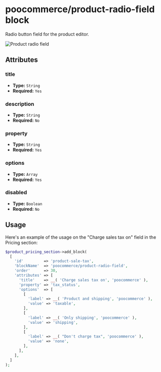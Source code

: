 # poocommerce/product-radio-field block

Radio button field for the product editor.

![Product radio field](https://poocommerce.files.wordpress.com/2023/09/poocommerceproduct-radio-field.png)

## Attributes

### title

-   **Type:** `String`
-   **Required:** `Yes`

### description

-   **Type:** `String`
-   **Required:** `No`

### property

-   **Type:** `String`
-   **Required:** `Yes`

### options

-   **Type:** `Array`
-   **Required:** `Yes`

### disabled

-   **Type:** `Boolean`
-   **Required:** `No`

## Usage

Here's an example of the usage on the "Charge sales tax on" field in the Pricing section:

```php
$product_pricing_section->add_block(
  [
    'id'         => 'product-sale-tax',
    'blockName'  => 'poocommerce/product-radio-field',
    'order'      => 30,
    'attributes' => [
      'title'    => __( 'Charge sales tax on', 'poocommerce' ),
      'property' => 'tax_status',
      'options'  => [
        [
          'label' => __( 'Product and shipping', 'poocommerce' ),
          'value' => 'taxable',
        ],
        [
          'label' => __( 'Only shipping', 'poocommerce' ),
          'value' => 'shipping',
        ],
        [
          'label' => __( "Don't charge tax", 'poocommerce' ),
          'value' => 'none',
        ],
      ],
    ],
  ]
);
```
